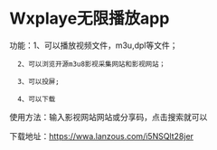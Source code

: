 # Wxplaye无限播放app

功能：1、可以播放视频文件，m3u,dpl等文件；

      2、可以浏览开源m3u8影视采集网站和影视网站；

      3、可以投屏;

      4、可以下载
使用方法：输入影视网站网站或分享码，点击搜索就可以

下载地址：https://wwa.lanzous.com/i5NSQlt28jer